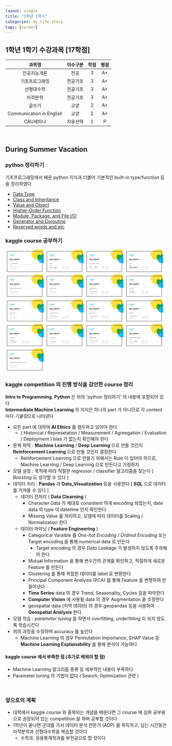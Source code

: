```yaml
---
layout: single
title: "1학년 1학기"
categories: my_life_story
tags: [career]
---
```


## 1학년 1학기 수강과목 [17학점]

|과목명|이수구분|학점|평점|
|:----------:|:----:|:--:|:--:|
|인공지능개론|전공|3|A+|
|기초프로그래밍|전공기초|3|A+|
|선형대수학|전공기초|3|A+|
|미적분학|전공기초|3|A+|
|글쓰기|교양|2|A+|
|Communication in English|교양|2|A+|
|CAU세미나|자유선택|1|P|


<br>

## During Summer Vacation

### python 정리하기
기초프로그래밍에서 배운 python 지식과 더불어 기본적인 built-in type/function 등을 정리하였다
- [Data Type](https://20226074.github.io/basic_programming/Data-Type/)
- [Class and Inheritance](https://20226074.github.io/basic_programming/Class-and-Inheritance/)
- [Value and Object](https://20226074.github.io/basic_programming/Value-and-Object/)
- [Higher-Order Function](https://20226074.github.io/basic_programming/Higher-Order-Function-and-Lambda-expression/)
- [Module, Package, and File I/O](https://20226074.github.io/basic_programming/Module,-Package,-and-File-I.O)
- [Generator and Coroutine](https://20226074.github.io/basic_programming/Generator-and-Coroutine/)
- [Reserved words and etc](https://20226074.github.io/basic_programming/Reserved-words-and-etc/)

### kaggle course 공부하기

<p float="left">
  <img src="/assets/img/Intro_to_Programming.png" width=120px high=74px>
  <img src="/assets/img/Python.png" width=120px high=74px>
  <img src="/assets/img/Intro_to_Machine_Learning.png" width=120px high=74px>
  <img src="/assets/img/Pandas.png" width=120px high=74px>
  <img src="/assets/img/Intermediate_Machine_Learning.png" width=120px high=74px>
  <img src="/assets/img/Data_Visualization.png" width=120px high=74px>
  <img src="/assets/img/Feature_Engineering.png" width=120px high=74px>
  <img src="/assets/img/Intro_to_SQL.png" width=120px high=74px>
  <img src="/assets/img/Advanced_SQL.png" width=120px high=74px>
  <img src="/assets/img/Intro_to_Deep_Learning.png" width=120px high=74px>
  <img src="/assets/img/Computer_Vision.png" width=120px high=74px>
  <img src="/assets/img/Time_Series.png" width=120px high=74px>
  <img src="/assets/img/Data_Cleaning.png" width=120px high=74px>
  <img src="/assets/img/Intro_to_AI_Ethics.png" width=120px high=74px>
  <img src="/assets/img/Geospatial_Analysis.png" width=120px high=74px>
  <img src="/assets/img/Machine_Learning_Explainability.png" width=120px high=74px>
  <img src="/assets/img/Intro_to_Game_AI_and_Reinforcement_Learning.png" width=120px high=74px>
</p>
  
### kaggle competition 의 진행 방식을 감안한 course 정리

**Intro to Programming**, **Python** 은 위의 'python 정리하기' 의 내용에 포함되어 있다 <br>
**Intermediate Machine Learning** 의 지식은 하나의 part 가 아니므로 각 content 마다 *기울임*으로 나타낸다 

- 모든 part 에 대하여 **AI Ethics** 를 염두하고 있어야 한다
  - ( Historical / Represetation / Measurement / Agreegation / Evaluation / Deployment ) bias 가 없는지 확인해야 한다
- 문제 파악 : **Machine Learning** / **Deep Learning** 으로 만들 것인지 **Reinforcement Learning** 으로 만들 것인지 결정한다
  - Reinforcement Learning 으로 만들기 위해서는 Rule 이 있어야 하므로, Machine Learning / Deep Learning 으로 만든다고 가정하자
- 모델 설정 : 목적에 따라 적절한 regressor / classifier 알고리즘을 찾는다  [ *Boosting* 도 생각할 수 있다 ]
- 데이터 처리 : **Pandas** 과 **Data_Visualization** 등을 사용한다  [ **SQL** 으로 데이터를 가져올 수 있다 ]
  - 데이터 전처리 ( **Data Clearning** )
    - Character Data 가 제대로 consistent 하게 encoding 되었는지, date data 의 type 이 datetime 인지 확인한다
    - Missing Value 를 처리하고, 모델에 따라 데이터를 Scaling / Normalization 한다
  - 데이터 마이닝 ( **Feature Engineering** )
    - Categorical Varaible 를 *One-hot Encoding / Ordinal Encoding* 또는 Target encoding 을 통해 numerical data 로 만든다
       - Target encoding 의 경우 *Data Leakage* 가 발생하지 않도록 주의해야 한다
    - Mutual Information 을 통해 변수간의 관계를 확인하고, 적절하게 새로운 Feature 를 만든다
    - Clustering 를 통해 복잡한 데이터를 label 로 변환한다
    - Principal Component Analysis (PCA) 를 통해 Feature 를 변형하여 만들어낸다
    - **Time Series** data 의 경우 Trend, Seasonality, Cycles 등을 파악한다
    - **Computer Vision** 에 사용될 data 의 경우 Augmentation 을 조정한다
    - geospatial data (지역 데이터) 의 경우 geopandas 등을 사용하여 **Geospatial Analysis** 한다
- 모델 학습 : *parameter tuning* 을 하면서 overfitting, underfitting 이 되지 않도록 학습시킨다
- 위의 과정을 수정하며 accuracy 를 높인다
  - Machine Learning 의 경우 Permutation Importance, SHAP Value 등 **Machine Learning Explainability** 를 통해 분석이 가능하다
  
#### kaggle course 에서 부족한 점 (추가로 배워야 할 점)
- Machine Learning 알고리즘 종류 등 세부적인 내용이 부족하다
- Parameter tuning 의 기법이 없다 ( Search, Optimization 관련 )

<br>
  
### 앞으로의 계획
- 대학에서 kaggle course 와 중복되는 개념을 배운다면 그 course 에 심화 공부용으로 권장되어 있는 competition 을 하며 공부할 것이다
- 1학년이 끝나면 군대를 가서 데이터 분석 전문가 (ADP) 를 취득하고, 남는 시간동안 미적분학과 선형대수학을 복습할 것이다
  - 수학과, 응용통계학과를 부전공으로 할 것이다
